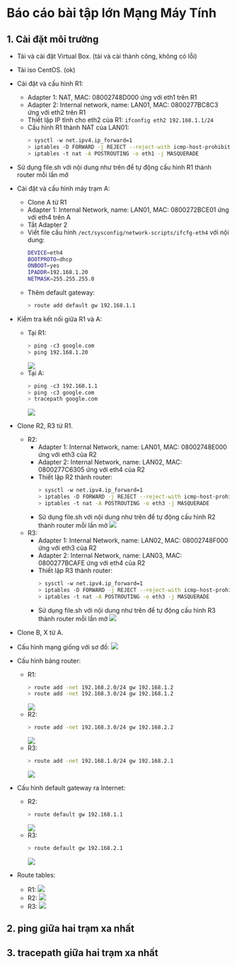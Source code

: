 # Báo cáo bài tập lớn Mạng Máy Tính


## 1. Cài đặt môi trường
- Tải và cài đặt Virtual Box. (tải và cài thành công, không có lỗi)

- Tải iso CentOS. (ok)

- Cài đặt và cấu hình R1:
  + Adapter 1: NAT, MAC: 08002748D000 ứng với eth1 trên R1
  + Adapter 2: Internal network, name: LAN01, MAC: 0800277BC8C3 ứng với eth2 trên R1
  + Thiết lập IP tĩnh cho eth2 của R1: `ifconfig eth2 192.168.1.1/24`
  + Cấu hình R1 thành NAT của LAN01:
    ```sh
    > sysctl -w net.ipv4.ip_forward=1
    > iptables -D FORWARD -j REJECT --reject-with icmp-host-prohibited
    > iptables -t nat -A POSTROUTING -o eth1 -j MASQUERADE
    ```
 + Sử dụng file.sh với nội dung như trên để tự động cấu hình R1 thành router mỗi lần mở
 
- Cài đặt và cấu hình máy trạm A:
  + Clone A từ R1
  + Adapter 1: Internal Network, name: LAN01, MAC: 0800272BCE01 ứng với eth4 trên A
  + Tắt Adapter 2
  + Viết file cấu hình `/ect/sysconfig/network-scripts/ifcfg-eth4` với nội dung:
    ```sh
    DEVICE=eth4
    BOOTPROTO=dhcp
    ONBOOT=yes
    IPADDR=192.168.1.20
    NETMASK=255.255.255.0
    ```
  + Thêm default gateway:
    ```sh
    > route add default gw 192.168.1.1
    ```

- Kiểm tra kết nối giữa R1 và A:
  + Tại R1:
    ```sh
    > ping -c3 google.com  
    > ping 192.168.1.20
    ```
    ![](imgs/R1_ping.png)
  + Tại A:
    ```sh
    > ping -c3 192.168.1.1
    > ping -c3 google.com
    > tracepath google.com
    ```
    ![](imgs/A_ping.png)

- Clone R2, R3 từ R1.
  + R2:
    + Adapter 1: Internal Network, name: LAN01, MAC: 08002748E000 ứng với eth3 của R2
    + Adapter 2: Internal Network, name: LAN02, MAC: 0800277C6305 ứng với eth4 của R2
    + Thiết lập R2 thành router:
      ```sh
      > sysctl -w net.ipv4.ip_forward=1
      > iptables -D FORWARD -j REJECT --reject-with icmp-host-prohibited
      > iptables -t nat -A POSTROUTING -o eth3 -j MASQUERADE
      ```
    + Sử dụng file.sh với nội dung như trên để tự động cấu hình R2 thành router mỗi lần mở
    ![](imgs/R2_mac.png)
  + R3:
    + Adapter 1: Internal Network, name: LAN02, MAC: 08002748F000 ứng với eth3 của R2
    + Adapter 2: Internal Network, name: LAN03, MAC: 0800277BCAFE ứng với eth4 của R2
    + Thiết lập R3 thành router:
      ```sh
      > sysctl -w net.ipv4.ip_forward=1
      > iptables -D FORWARD -j REJECT --reject-with icmp-host-prohibited
      > iptables -t nat -A POSTROUTING -o eth3 -j MASQUERADE
      ```
    + Sử dụng file.sh với nội dung như trên để tự động cấu hình R3 thành router mỗi lần mở
    ![](imgs/R3_mac.png)
- Clone B, X từ A.
- Cấu hình mạng giống với sơ đồ:
  ![](imgs/sdm.png)

- Cấu hình bảng router:
  + R1:
    ```sh
    > route add -net 192.168.2.0/24 gw 192.168.1.2
    > route add -net 192.168.3.0/24 gw 192.168.1.2
    ```
    ![](imgs/R1_route.png)
  + R2:
    ```sh
    > route add -net 192.168.3.0/24 gw 192.168.2.2
    ```
    ![](imgs/R2_route.png)
  + R3:
    ```sh
    > route add -net 192.168.1.0/24 gw 192.168.2.1
    ```
    ![](imgs/R3_route.png)

- Cấu hình default gateway ra Internet:
  + R2:
    ```sh
    > route default gw 192.168.1.1
    ```
    ![](imgs/R2_gw.png)
  + R3:
    ```sh
    > route default gw 192.168.2.1
    ```
    ![](imgs/R3_gw.png)

- Route tables:
  + R1:
  ![](imgs/R1_rtb.png)
  + R2:
  ![](imgs/R2_rtb.png)
  + R3:
  ![](imgs/R3_rtb.png)

## 2. ping giữa hai trạm xa nhất

## 3. tracepath giữa hai trạm xa nhất
